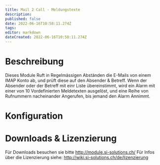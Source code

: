 ```yaml
---
title: Mail 2 Call - Meldungstexte
description: 
published: false
date: 2022-06-16T10:58:11.274Z
tags: 
editor: markdown
dateCreated: 2022-06-16T10:58:11.274Z
---
```


# Beschreibung
Dieses Module Ruft in Regelmässigen Abständen die E-Mails von einem IMAP Konto ab, und prüft diese auf den Absender & Betreff. Wenn der Absender oder der Betreff mit einr Liste übereinstimmt, wird ein Alarm mit einer von 10 Vordefinierten Meldetexten ausgelöst, und eine Reihe von Rufnummern nacheinander Angerufen, bis jemand den Alarm Annimmt.

# Konfiguration



# Downloads & Lizenzierung
Für Downloads besuchen sie bitte http://module.si-solutions.ch/
Für Infos über die Lizenzierung siehe: http://wiki.si-solutions.ch/de/lizenzierung